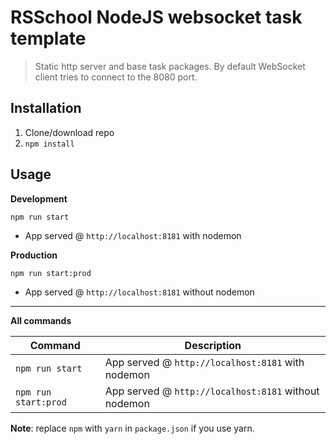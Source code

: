 # RSSchool NodeJS websocket task template
> Static http server and base task packages. 
> By default WebSocket client tries to connect to the 8080 port.

## Installation
1. Clone/download repo
2. `npm install`

## Usage
**Development**

`npm run start`

* App served @ `http://localhost:8181` with nodemon

**Production**

`npm run start:prod`

* App served @ `http://localhost:8181` without nodemon

---

**All commands**

Command | Description
--- | ---
`npm run start` | App served @ `http://localhost:8181` with nodemon
`npm run start:prod` | App served @ `http://localhost:8181` without nodemon

**Note**: replace `npm` with `yarn` in `package.json` if you use yarn.
